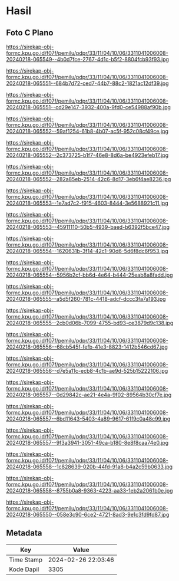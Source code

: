 # Hasil

## Foto C Plano

https://sirekap-obj-formc.kpu.go.id/f07f/pemilu/pdpr/33/11/04/10/06/3311041006008-20240218-065549--4b0d7fce-2767-4d1c-b5f2-8804fcb93f93.jpg

https://sirekap-obj-formc.kpu.go.id/f07f/pemilu/pdpr/33/11/04/10/06/3311041006008-20240218-065551--684b7d72-ced7-44b7-88c2-1821ac12df39.jpg

https://sirekap-obj-formc.kpu.go.id/f07f/pemilu/pdpr/33/11/04/10/06/3311041006008-20240218-065551--cd29e147-3932-400a-9fd0-ce54988af90b.jpg

https://sirekap-obj-formc.kpu.go.id/f07f/pemilu/pdpr/33/11/04/10/06/3311041006008-20240218-065552--59af1254-61b8-4b07-ac5f-952c08cf49ce.jpg

https://sirekap-obj-formc.kpu.go.id/f07f/pemilu/pdpr/33/11/04/10/06/3311041006008-20240218-065552--2c373725-b1f7-46e8-8d6a-be4923efeb17.jpg

https://sirekap-obj-formc.kpu.go.id/f07f/pemilu/pdpr/33/11/04/10/06/3311041006008-20240218-065552--282a85eb-2514-42c6-8d17-3eb6f4ae8236.jpg

https://sirekap-obj-formc.kpu.go.id/f07f/pemilu/pdpr/33/11/04/10/06/3311041006008-20240218-065553--1e7ad7c2-f915-4603-8444-3e5688921c11.jpg

https://sirekap-obj-formc.kpu.go.id/f07f/pemilu/pdpr/33/11/04/10/06/3311041006008-20240218-065553--45911110-50b5-4939-baed-b6392f5bce47.jpg

https://sirekap-obj-formc.kpu.go.id/f07f/pemilu/pdpr/33/11/04/10/06/3311041006008-20240218-065554--1620631b-3f14-42c1-90d6-5d6f8dc6f953.jpg

https://sirekap-obj-formc.kpu.go.id/f07f/pemilu/pdpr/33/11/04/10/06/3311041006008-20240218-065554--5956b2cf-bb6d-4e64-b444-25eab8a8fadd.jpg

https://sirekap-obj-formc.kpu.go.id/f07f/pemilu/pdpr/33/11/04/10/06/3311041006008-20240218-065555--a5d5f260-781c-4418-adcf-dccc3fa7a193.jpg

https://sirekap-obj-formc.kpu.go.id/f07f/pemilu/pdpr/33/11/04/10/06/3311041006008-20240218-065555--2cb0d06b-7099-4755-bd93-ce3879d9c138.jpg

https://sirekap-obj-formc.kpu.go.id/f07f/pemilu/pdpr/33/11/04/10/06/3311041006008-20240218-065556--68cb545f-fefb-41e3-8823-1412b546cd67.jpg

https://sirekap-obj-formc.kpu.go.id/f07f/pemilu/pdpr/33/11/04/10/06/3311041006008-20240218-065556--d7e5a11c-ecb8-4c1b-ae9d-525b15222106.jpg

https://sirekap-obj-formc.kpu.go.id/f07f/pemilu/pdpr/33/11/04/10/06/3311041006008-20240218-065557--0d29842c-ae21-4e4a-9f02-89564b30cf7e.jpg

https://sirekap-obj-formc.kpu.go.id/f07f/pemilu/pdpr/33/11/04/10/06/3311041006008-20240218-065557--6bd11643-5403-4a89-9617-61f9c0a48c99.jpg

https://sirekap-obj-formc.kpu.go.id/f07f/pemilu/pdpr/33/11/04/10/06/3311041006008-20240218-065557--9f3a3941-3051-49ca-b180-8e8f8caa74e0.jpg

https://sirekap-obj-formc.kpu.go.id/f07f/pemilu/pdpr/33/11/04/10/06/3311041006008-20240218-065558--1c828639-020b-44fd-91a8-b4a2c59b0633.jpg

https://sirekap-obj-formc.kpu.go.id/f07f/pemilu/pdpr/33/11/04/10/06/3311041006008-20240218-065558--8755b0a8-9363-4223-aa33-1eb2a2061b0e.jpg

https://sirekap-obj-formc.kpu.go.id/f07f/pemilu/pdpr/33/11/04/10/06/3311041006008-20240218-065550--058e3c90-6ce2-4721-8ad3-9e1c3fd9fd87.jpg


## Metadata

| Key        | Value               |
| ---------- | ------------------- |
| Time Stamp | 2024-02-26 22:03:46 |
| Kode Dapil | 3305                |



